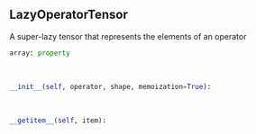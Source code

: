 ## <a id=McUtils.Zachary.LazyTensors.LazyOperatorTensor>LazyOperatorTensor</a>
A super-lazy tensor that represents the elements of an operator

```python
array: property
```
<a id=McUtils.Zachary.LazyTensors.LazyOperatorTensor.__init__>&nbsp;</a>
```python
__init__(self, operator, shape, memoization=True): 
```

<a id=McUtils.Zachary.LazyTensors.LazyOperatorTensor.__getitem__>&nbsp;</a>
```python
__getitem__(self, item): 
```

